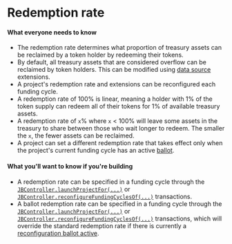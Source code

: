 # Redemption rate

#### What everyone needs to know

* The redemption rate determines what proportion of treasury assets can be reclaimed by a token holder by redeeming their tokens.
* By default, all treasury assets that are considered overflow can be reclaimed by token holders. This can be modified using [data source](/dev/learn/glossary/data-source.md) extensions.
* A project's redemption rate and extensions can be reconfigured each funding cycle.
* A redemption rate of 100% is linear, meaning a holder with 1% of the token supply can redeem all of their tokens for 1% of available treasury assets.
* A redemption rate of `x`% where `x` < 100% will leave some assets in the treasury to share between those who wait longer to redeem. The smaller the `x`, the fewer assets can be reclaimed.
* A project can set a different redemption rate that takes effect only when the project's current funding cycle has an active [ballot](ballot.md). 

#### What you'll want to know if you're building

* A redemption rate can be specified in a funding cycle through the [`JBController.launchProjectFor(...)`](/dev/api/contracts/or-controllers/jbcontroller/write/launchprojectfor.md) or [`JBController.reconfigureFundingCyclesOf(...)`](/dev/api/contracts/or-controllers/jbcontroller/write/reconfigurefundingcyclesof.md) transactions.
* A ballot redemption rate can be specified in a funding cycle through the [`JBController.launchProjectFor(...)`](/dev/api/contracts/or-controllers/jbcontroller/write/launchprojectfor.md) or [`JBController.reconfigureFundingCyclesOf(...)`](/dev/api/contracts/or-controllers/jbcontroller/write/reconfigurefundingcyclesof.md) transactions, which will override the standard redemption rate if there is currently a [reconfiguration ballot active](/dev/learn/glossary/ballot.md).
